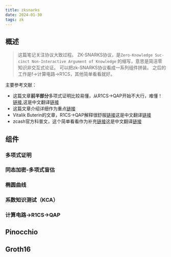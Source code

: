 ```yaml
---
title: zksnarks
date: 2024-01-30 
tags: zk
---
```


<!--more-->
## 概述
>这篇笔记关注协议大致过程。
>ZK-SNARKS协议，是`Zero-Knowl­edge Suc­cinct Non-In­ter­ac­tive Ar­gu­ment of Knowl­edge` 的缩写，意思是简洁零知识非交互式论证。
>可以把zk-SNARKS协议看成一系列组件拼装。
>之后的工作是f->计算电路->R1CS，其他简单看看就好。

主要参考文献：
- 这篇文章**前半部分**多项式证明比较易懂，从R1CS->QAP开始不大行，难懂！[链接](./reference/Why%20and%20How%20zk-SNARK%20Works:%20Definitive%20Explanation.pdf),这是中文翻译[链接](https://secbit.io/blog/tags/zero-knowledge-proof/)
- 这篇文章介绍详细作为重点[链接](./reference/zkSNARK_intro.pdf)
- Vitalik Buterin的文章，R1CS->QAP解释很舒服[链接](https://medium.com/@VitalikButerin/quadratic-arithmetic-programs-from-zero-to-hero-f6d558cea649)这是中文翻译[链接](https://snowolf0620.xyz/index.php/zkp/435.html)
- zcash官方科普文，这个简单看看作为补充[链接](https://electriccoin.co/blog/snark-explain/)这是中文翻译[链接](https://blog.csdn.net/u010088996/article/details/96499169?spm=1001.2014.3001.5502)


## 组件
### 多项式证明

### 同态加密-多项式盲估

### 椭圆曲线

### 系数知识测试（KCA）

### 计算电路->R1CS->QAP

## Pinocchio

## Groth16
